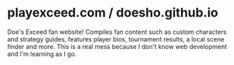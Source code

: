 # playexceed.com / doesho.github.io
Doe's Exceed fan website! Compiles fan content such as custom characters and strategy guides, features player bios, tournament results, a local scene finder and more.
This is a real mess because I don't know web development and I'm learning as I go.
